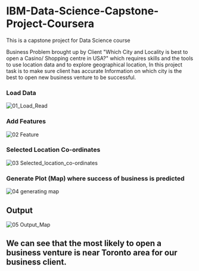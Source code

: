 # IBM-Data-Science-Capstone-Project-Coursera
This is a capstone project for Data Science course 

Business Problem brought up by Client "Which City and Locality is best to open a Casino/ Shopping centre in USA?" which requires skills and the tools to use location data and to explore geographical location, In this project task is to make sure client has accurate Information on which city is the best to open new business venture to be successful.

### Load Data 
![01_Load_Read](https://user-images.githubusercontent.com/22409980/106805576-c7348900-665e-11eb-9264-ac4b14f809b7.png)

### Add Features
![02 Feature](https://user-images.githubusercontent.com/22409980/106805824-14185f80-665f-11eb-83ad-268fc97ce677.png)

### Selected Location Co-ordinates
![03 Selected_location_co-ordinates](https://user-images.githubusercontent.com/22409980/106805871-24c8d580-665f-11eb-80fb-1ee29f36c4fb.png)

### Generate Plot (Map) where success of business is predicted
![04 generating map](https://user-images.githubusercontent.com/22409980/106805960-44f89480-665f-11eb-8acd-c5f06e233b5f.png)

## Output
![05 Output_Map](https://user-images.githubusercontent.com/22409980/106806009-52158380-665f-11eb-8d66-b0a896886efe.png)

## We can see that the most likely to open a business venture is near Toronto area for our business client.
